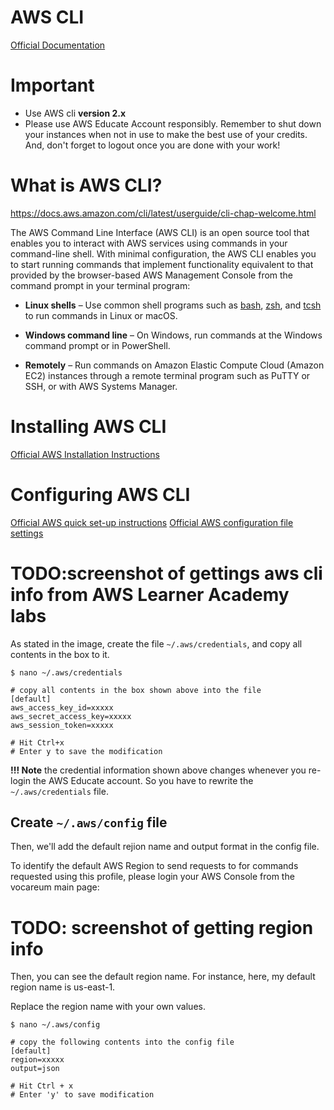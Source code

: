 # AWS CLI

[Official Documentation](https://docs.aws.amazon.com/cli/index.html)

# Important
- Use AWS cli **version 2.x**
- Please use AWS Educate Account responsibly.
Remember to shut down your instances when not in use to make the best use of your credits.
And, don't forget to logout once you are done with your work!

# What is AWS CLI?
https://docs.aws.amazon.com/cli/latest/userguide/cli-chap-welcome.html

The AWS Command Line Interface (AWS CLI) is an open source tool that enables you to interact with AWS services using commands in your command-line shell. With minimal configuration, the AWS CLI enables you to start running commands that implement functionality equivalent to that provided by the browser-based AWS Management Console from the command prompt in your terminal program:

- **Linux shells** – Use common shell programs such as [bash](https://www.gnu.org/software/bash/), [zsh](http://www.zsh.org/), and [tcsh](https://www.tcsh.org/) to run commands in Linux or macOS.

- **Windows command line** – On Windows, run commands at the Windows command prompt or in PowerShell.

- **Remotely** – Run commands on Amazon Elastic Compute Cloud (Amazon EC2) instances through a remote terminal program such as PuTTY or SSH, or with AWS Systems Manager.

# Installing AWS CLI

[Official AWS Installation Instructions](https://docs.aws.amazon.com/cli/latest/userguide/getting-started-install.html)

# Configuring AWS CLI
[Official AWS quick set-up instructions](https://docs.aws.amazon.com/cli/latest/userguide/getting-started-quickstart.html)
[Official AWS configuration file settings](https://docs.aws.amazon.com/cli/latest/userguide/cli-configure-files.html)

# TODO:screenshot of gettings aws cli info from AWS Learner Academy labs

As stated in the image, create the file `~/.aws/credentials`, and copy all contents in the box to it.

```shell
$ nano ~/.aws/credentials

# copy all contents in the box shown above into the file
[default]
aws_access_key_id=xxxxx
aws_secret_access_key=xxxxx
aws_session_token=xxxxx

# Hit Ctrl+x
# Enter y to save the modification
```

**!!! Note** the credential information shown above changes whenever you re-login the AWS Educate account. So you have to rewrite the `~/.aws/credentials` file.

## Create `~/.aws/config` file

Then, we'll add the default rejion name and output format in the config file.

To identify the default AWS Region to send requests to for commands requested using this profile, please login your AWS Console from the vocareum main page:

# TODO: screenshot of getting region info

Then, you can see the default region name. For instance, here, my default region name is us-east-1.

Replace the region name with your own values.

```shell
$ nano ~/.aws/config

# copy the following contents into the config file
[default]
region=xxxxx
output=json

# Hit Ctrl + x
# Enter 'y' to save modification
```
